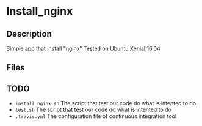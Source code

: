 # Install_nginx


## Description ###
Simple app that install "nginx" 
Tested on Ubuntu Xenial 16.04

## Files ###


## TODO ###
- `install_nginx.sh` The script that test our code do what is intented to do
- `test.sh` The script that test our code do what is intented to do
- `.travis.yml` The configuration file of continuous integration tool
